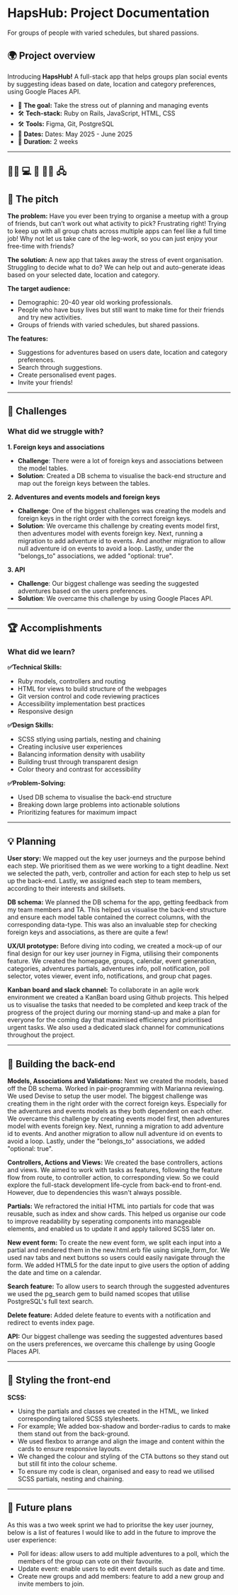 # HapsHub: Project Documentation
For groups of people with varied schedules, but shared passions. 

## 🌍 Project overview
Introducing **HapsHub!** A full-stack app that helps groups plan social events by suggesting ideas based on date, location  and category preferences, using Google Places API.
‍
- 🎯 **The goal:** Take the stress out of planning and managing events
- 🛠 **Tech-stack:** Ruby on Rails, JavaScript, HTML, CSS
- 🛠 **Tools:** Figma, Git, PostgreSQL
‍
- 📆 **Dates:** Dates: May 2025 - June 2025
- 📆 **Duration:** 2 weeks 

---
## 🧑‍🔬 💻  📐 📐✅  🖧 
## 📣 The pitch

**The problem:**
Have you ever been trying to organise a meetup with a group of friends, but can’t work out what activity to pick? Frustrating right! Trying to keep up with all group chats across multiple apps can feel like a full time job! Why not let us take care of the leg-work, so you can just enjoy your free-time with friends? 

**The solution:**
A new app that takes away the stress of event organisation. Struggling to decide what to do? We can help out and auto-generate ideas based on your selected date, location and category. 

**The target audience:**
- Demographic: 20-40 year old working professionals. 
- People who have busy lives but still want to make time for their friends and try new activities.
- Groups of friends with varied schedules, but shared passions. 

**The features:**
- Suggestions for adventures based on users date, location and category preferences.
- Search  through suggestions.
- Create personalised event pages.
- Invite your friends! 

---

## 🚧 Challenges

### What did we struggle with?

**1. Foreign keys and associations**
- **Challenge**: There were a lot of foreign keys and associations between the model tables.
- **Solution**: Created a DB schema to visualise the back-end structure and map out the foreign keys between the tables.

**2. Adventures and events models and foreign keys**
- **Challenge**: One of the biggest challenges was creating the models and foreign keys in the right order with the correct foreign keys.
- **Solution**: We overcame this challenge by creating events model first, then adventures model with events foreign key. Next, running a migration to add adventure id to events. And another migration to allow null adventure id on events to avoid a loop.  Lastly, under the "belongs_to" associations, we added "optional: true".

**3. API**
- **Challenge**: Our biggest challenge was seeding the suggested adventures based on the users preferences.
- **Solution**: We overcame this challenge by using Google Places API.

---

## 🏆 Accomplishments

### What did we learn?

**✅Technical Skills:**
- Ruby models, controllers and routing
- HTML for views to build structure of the webpages
- Git version control and code reviewing practices
- Accessibility implementation best practices
- Responsive design

**✅Design Skills:**
- SCSS stlying using partials, nesting and chaining
- Creating inclusive user experiences
- Balancing information density with usability
- Building trust through transparent design
- Color theory and contrast for accessibility

**✅Problem-Solving:**
- Used DB schema to visualise the back-end structure
- Breaking down large problems into actionable solutions
- Prioritizing features for maximum impact

---

## 💡 Planning

**User story:**
We mapped out the key user journeys and the purpose behind each step. We prioritised them as we were working to a tight deadline. Next we selected the path, verb, controller and action for each step to help us set up the back-end. Lastly, we assigned each step to team members, according to their interests and skillsets.

**DB schema:**
We planned the DB schema for the app, getting feedback from my team members and TA. This helped us visualise the back-end structure and ensure each model table contained the correct columns, with the corresponding data-type. This was also an invaluable step for checking foreign keys and associations, as there are quite a few! 

**UX/UI prototype:**
Before diving into coding, we created a mock-up of our final design for our key user journey in Figma, utilising their components feature. We created the homepage, groups, calendar, event generation, categories, adventures partials, adventures info, poll notification, poll selector, votes viewer, event info, notifications, and group chat pages. 

**Kanban board and slack channel:**
To collaborate in an agile work environment we created a KanBan board using Github projects. This helped us to visualise the tasks that needed to be completed and keep track of the progress of the project during our morning stand-up and make a plan for everyone for the coming day that maximised efficiency and prioritised urgent tasks. We also used a dedicated slack channel for communications throughout the project.

---

## 🔧 Building the back-end

**Models, Associations and Validations:**
Next we created the models, based off the DB schema. Worked in pair-programming with Marianna reviewing. We used Devise to setup the user model. The biggest  challenge was creating them in the right order with the correct foreign keys. Especially for the adventures and events models as they both dependent on each other. We overcame this challenge by creating events model first, then adventures model with events foreign key. Next, running a migration to add adventure id to events. And another migration to allow null adventure id on events to avoid a loop.  Lastly, under the "belongs_to" associations, we added "optional: true".

**Controllers, Actions and Views:**
We created the base controllers, actions and views. We aimed to work with tasks as features, following the feature flow from route, to controller action, to corresponding view. So we could explore the full-stack development life-cycle from back-end to front-end. However, due to dependencies this wasn't always possible.

**Partials:**
We refractored the initial HTML into partials for code that was reusable, such as index and show cards. This helped us organise our code to improve readability by seperating components into manageable elements, and enabled us to update it and apply tailored SCSS later on.

**New event form:**
To create the new event form, we split each input into a partial and rendered them in the new.html.erb file using simple_form_for. We used nav tabs and next buttons so users could easily navigate through the form. We added HTML5 for the date input to give users the option of adding the date and time on a calendar.

**Search feature:**
To allow users to search through the suggested adventures we used the pg_search gem to build named scopes that utilise PostgreSQL's full text search.

**Delete feature:**
Added delete feature to events with a notification and redirect to events index page.

**API:**
Our biggest challenge was seeding the suggested adventures based on the users preferences, we overcame this challenge by using Google Places API.

---

## 🎨 Styling the front-end

**SCSS:**
- Using the partials and classes we created in the HTML, we linked corresponding tailored SCSS stylesheets.
- For example; We added box-shadow and border-radius to cards to make them stand out from the back-ground. 
- We used flexbox to arrange and align the image and content within the cards to ensure responsive layouts.
- We changed the colour and styling of the CTA buttons so they stand out but still fit into the colour scheme.
- To ensure my code is clean, organised and easy to read we utilised SCSS partials, nesting and chaining.

---

## 🚀 Future plans

As this was a two week sprint we had to prioritse the key user journey, below is a list of features I would like to add in the future to improve the user experience:
- Poll for ideas: allow users to add multiple adventures to a poll, which the members of the group can vote on their favourite.
- Update event: enable users to edit event details such as date and time.
- Create new groups and add members: feature to add a new group and invite members to join.
